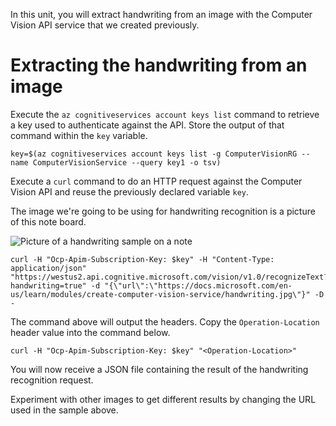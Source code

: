 In this unit, you will extract handwriting from an image with the Computer Vision API service that we created previously.

# Extracting the handwriting from an image

Execute the `az cognitiveservices account keys list` command to retrieve a key used to authenticate against the API. Store the output of that command within the `key` variable.

```azurecli
key=$(az cognitiveservices account keys list -g ComputerVisionRG --name ComputerVisionService --query key1 -o tsv)
```

Execute a `curl` command to do an HTTP request against the Computer Vision API and reuse the previously declared variable `key`.

The image we're going to be using for handwriting recognition is a picture of this note board.

![Picture of a handwriting sample on a note](../media/6-handwriting.jpg)

```azurecli
curl -H "Ocp-Apim-Subscription-Key: $key" -H "Content-Type: application/json" "https://westus2.api.cognitive.microsoft.com/vision/v1.0/recognizeText?handwriting=true" -d "{\"url\":\"https://docs.microsoft.com/en-us/learn/modules/create-computer-vision-service/handwriting.jpg\"}" -D -
```

The command above will output the headers. Copy the `Operation-Location` header value into the command below.

```azurecli
curl -H "Ocp-Apim-Subscription-Key: $key" "<Operation-Location>"
```

You will now receive a JSON file containing the result of the handwriting recognition request.

Experiment with other images to get different results by changing the URL used in the sample above.